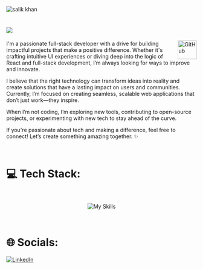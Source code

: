 <p align="left"> <img src="https://komarev.com/ghpvc/?username=Salik-Khan-2001&base=1000&label=Profile%20views&color=0e75b6&style=flat" alt="salik khan" /> </p>

#  <img src = "https://readme-typing-svg.herokuapp.com?font=Kalam&size=40&duration=2000&pause=380&color=02A8F7&center=true&vCenter=true&width=443&height=55&lines=Hi+%F0%9F%91%8B%2C+I'm+Salik"/>
<img alt="GitHub" src="https://github.githubassets.com/images/mona-loading-dark.gif" width="50" height="50" align="right"  />

I'm a passionate full-stack developer with a drive for building impactful projects that make a positive difference. Whether it's crafting intuitive UI experiences or diving deep into the logic of React and full-stack development, I’m always looking for ways to improve and innovate.

I believe that the right technology can transform ideas into reality and create solutions that have a lasting impact on users and communities. Currently, I’m focused on creating seamless, scalable web applications that don’t just work—they inspire.

When I’m not coding, I’m exploring new tools, contributing to open-source projects, or experimenting with new tech to stay ahead of the curve.

If you're passionate about tech and making a difference, feel free to connect! Let’s create something amazing together. ✨

<br>

# 💻 Tech Stack:
<br>
<p align="center"><img src="https://skillicons.dev/icons?i=react,express,nodejs,js,aws,npm,git,github,githubactions,linux,mongodb,mysql,html,css,vscode?theme=dark&perline=8" alt="My Skills" draggable="false" ></p>

<br>

# 🌐 Socials:
[![LinkedIn](https://img.shields.io/badge/LinkedIn-Connect-blue?style=for-the-badge&logo=linkedin)](https://www.linkedin.com/in/salik-khan-5667582b4)

<br>
